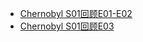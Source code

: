 - [Chernobyl S01回顾E01-E02](Chernobyl%20S01回顾E01-E02.md)
- [Chernobyl S01回顾E03](Chernobyl%20S01回顾E03.md)

